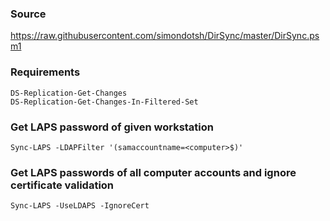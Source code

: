 ### Source
https://raw.githubusercontent.com/simondotsh/DirSync/master/DirSync.psm1

### Requirements
```
DS-Replication-Get-Changes
DS-Replication-Get-Changes-In-Filtered-Set
```

### Get LAPS password of given workstation
```
Sync-LAPS -LDAPFilter '(samaccountname=<computer>$)'
```

### Get LAPS passwords of all computer accounts and ignore certificate validation
```
Sync-LAPS -UseLDAPS -IgnoreCert
```

